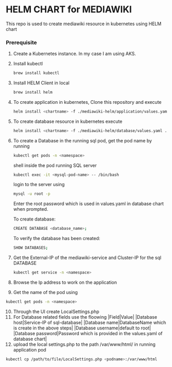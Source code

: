 # HELM CHART for MEDIAWIKI
This repo is used to create mediawiki resource in kubernetes using HELM chart

### Prerequisite
1. Create a Kubernetes instance. In my case I am using AKS.
2. Install kubectl
   ```bash
   brew install kubectl
   ```
3. Install HELM Client in local
   ```bash
   brew install helm
   ```
4. To create application in kubernetes, Clone this repository and execute
    ```bash
    helm install <chartname> -f ./mediawiki-helm/application/values.yaml ./mediawiki-helm/application
    ```
5. To create database resource in kubernetes execute
   ```bash
   helm install <chartname> -f ./mediawiki-helm/database/values.yaml ./mediawiki-helm/database
   ```
6. To create a Database in the running sql pod, get the pod name by running
   ```bash
   kubectl get pods -n <namespace>
   ```
   
   shell inside the pod running SQL server
   ```bash
   kubectl exec -it <mysql-pod-name> -- /bin/bash
   ```

   login to the server using
   ```bash
   mysql -u root -p
   ```

   Enter the root password which is used in values.yaml in database chart when prompted.

   To create database:
   ```bash
   CREATE DATABASE <database_name>;
   ```
   To verify the database has been created:
   ```bash
   SHOW DATABASES;
   ```
7. Get the External-IP of the mediawiki-service and Cluster-IP for the sql DATABASE
   ```bash
   kubectl get service -n <namespace>
   ```
8. Browse the Ip address to work on the application
9.  Get the name of the pod using
   ```bash
   kubectl get pods -n <namespace>
   ```
10. Through the UI create LocalSettings.php
11. For Database related fields use the floowing
    |Field|Value|
    |Database host|Service-IP of sql-database|
    |Database name|DatabaseName which is create in the above steps|
    |Database username|default to root|
    |Database password|Password which is provided in the values.yaml of database chart|
12. upload the local settings.php to the path /var/www/html/ in running application pod
   ```bash
   kubectl cp /path/to/file/LocalSettings.php <podname>:/var/www/html
   ```